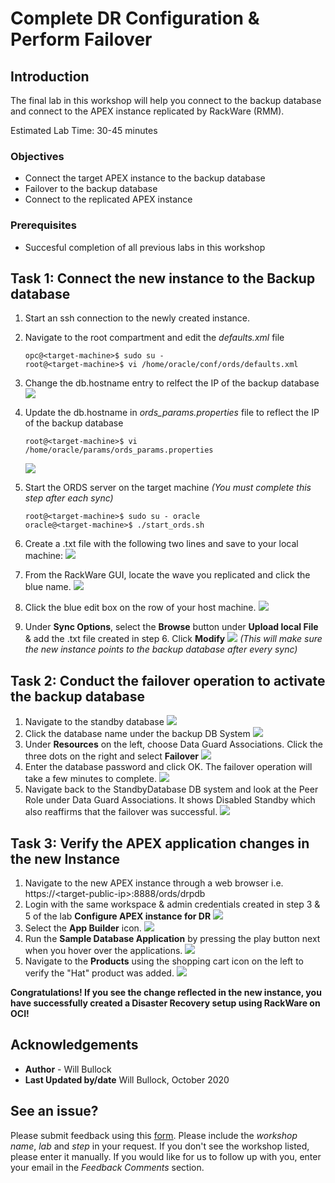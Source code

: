 # Complete DR Configuration & Perform Failover
## Introduction
The final lab in this workshop will help you connect to the backup database and connect to the APEX instance replicated by RackWare (RMM).

Estimated Lab Time: 30-45 minutes

### Objectives
- Connect the target APEX instance to the backup database
- Failover to the backup database 
- Connect to the replicated APEX instance

### Prerequisites
- Succesful completion of all previous labs in this workshop

## Task 1: Connect the new instance to the Backup database
1. Start an ssh connection to the newly created instance.
2. Navigate to the root compartment and edit the *defaults.xml* file
    ```
    opc@<target-machine>$ sudo su -
    root@<target-machine>$ vi /home/oracle/conf/ords/defaults.xml
    ```
3. Change the db.hostname entry to relfect the IP of the backup database
    ![](./images/defaults-db.PNG)

4. Update the db.hostname in *ords_params.properties* file to reflect the IP of the backup database
    ```
    root@<target-machine>$ vi /home/oracle/params/ords_params.properties
    ```
    ![](./images/params-db.PNG)
5. Start the ORDS server on the target machine *(You must complete this step after each sync)*
    ```
    root@<target-machine>$ sudo su - oracle
    oracle@<target-machine>$ ./start_ords.sh
    ```
6. Create a .txt file with the following two lines and save to your local machine:
    ![](./images/excl.PNG)
7. From the RackWare GUI, locate the wave you replicated and click the blue name.
    ![](./images/rack-wave.PNG)
8. Click the blue edit box on the row of your host machine.
    ![](./images/edit.PNG)
9. Under **Sync Options**, select the **Browse** button under **Upload local File** & add the .txt file created in step 6. Click **Modify**
    ![](./images/sync.PNG)
*(This will make sure the new instance points to the backup database after every sync)*


## Task 2: Conduct the failover operation to activate the backup database

1. Navigate to the standby database
    ![](./images/db-nav.PNG)
2. Click the database name under the backup DB System
    ![](./images/db-name.PNG)
3. Under **Resources** on the left, choose Data Guard Associations. Click the three dots on the right and select **Failover**
    ![](./images/failover.PNG)
4. Enter the database password and click OK. The failover operation will take a few minutes to complete.
    ![](./images/db-pass.PNG)
5. Navigate back to the StandbyDatabase DB system and look at the Peer Role under Data Guard Associations. It shows Disabled Standby which also reaffirms that the failover was successful.
    ![](./images/pr-role.PNG)

## Task 3: Verify the APEX application changes in the new Instance
1. Navigate to the new APEX instance through a web browser i.e. https://\<target-public-ip>:8888/ords/drpdb
2. Login with the same workspace & admin credentials created in step 3 & 5 of the lab **Configure APEX instance for DR**
    ![](./images/login.PNG)
3. Select the **App Builder** icon.
    ![](./images/app-build.PNG)
4. Run the **Sample Database Application** by pressing the play button next when you hover over the applications.
    ![](./images/hover.png)
5. Navigate to the **Products** using the shopping cart icon on the left to verify the "Hat" product was added.
    ![](./images/hat2.PNG)
    
**Congratulations! If you see the change reflected in the new instance, you have successfully created a Disaster Recovery setup using RackWare on OCI!**

## Acknowledgements
- **Author** - Will Bullock
- **Last Updated by/date** Will Bullock, October 2020

## See an issue?
Please submit feedback using this [form](https://apexapps.oracle.com/pls/apex/f?p=133:1:::::P1_FEEDBACK:1). Please include the *workshop name*, *lab* and *step* in your request. If you don't see the workshop listed, please enter it manually. If you would like for us to follow up with you, enter your email in the *Feedback Comments* section.

